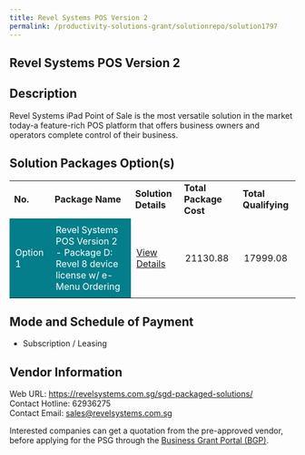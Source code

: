 ```yaml
---
title: Revel Systems POS Version 2
permalink: /productivity-solutions-grant/solutionrepo/solution1797
---
```


## Revel Systems POS Version 2

## Description

Revel Systems iPad Point of Sale is the most versatile solution in the market today-a feature-rich POS platform that offers business owners and operators complete control of their business.

## Solution Packages Option(s)

<table>
<tr>
<td><b>No.</b></td>
<td><b>Package Name</b></td>
<td><b>Solution Details</b></td>
<td><b>Total Package Cost</b></td>
<td><b>Total Qualifying</b></td>
</tr>
<tr>
<td style='padding: 10px; background-color: #037E8A; color: #FFFFFF;'>Option 1</td>
<td style='padding: 10px; background-color: #037E8A; color: #FFFFFF;'>Revel Systems POS Version 2 - Package D: Revel 8 device license w/ e-Menu Ordering</td>
<td style='padding: 10px;'><a href='https://www.gobusiness.gov.sg/images/psg/Desensitised_Revel_System_Holdings_20200105_Annex_3_Part_4.pdf' target='_blank'>View Details</a></td>
<td style='padding: 10px;'>21130.88</td>
<td style='padding: 10px;'>17999.08</td>
</tr>
</table>

## Mode and Schedule of Payment

 - Subscription / Leasing

## Vendor Information

 Web URL: https://revelsystems.com.sg/sgd-packaged-solutions/ <br>Contact Hotline: 62936275 <br>Contact Email: sales@revelsystems.com.sg <br>

Interested companies can get a quotation from the pre-approved vendor, before applying for the PSG through the <a href='https://www.businessgrants.gov.sg/' target='_blank' rel='noopener'>Business Grant Portal (BGP)</a>.

<script src="/jquery/resize-tables.js"></script>
